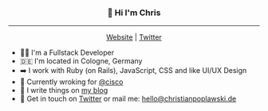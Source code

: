### <p align="center">👋 Hi I'm Chris</p>
----
<p align="center"><a href="http://christianpoplawski.de">Website</a> | <a href="https://twitter.com/_chrispop">Twitter</a></p>

* 👨‍💻 I'm a Fullstack Developer
* 🇩🇪 I'm located in Cologne, Germany
* ➡️ I work with Ruby (on Rails), JavaScript, CSS and like UI/UX Design
* 💼 Currently wroking for [@cisco](https://github.com/cisco)
* 📝 I write things on [my blog](http://christianpoplawski.de/blog/)
* 💬 Get in touch on [Twitter](https://twitter.com/_chrispop) or mail me: hello@christianpoplawski.de


<!--🇩🇪
**Plsr/Plsr** is a ✨ _special_ ✨ repository because its `README.md` (this file) appears on your GitHub profile.

Here are some ideas to get you started:

- 🔭 I’m currently working on ...
- 🌱 I’m currently learning ...
- 👯 I’m looking to collaborate on ...
- 🤔 I’m looking for help with ...
- 💬 Ask me about ...
- 📫 How to reach me: ...
- 😄 Pronouns: ...
- ⚡ Fun fact: ...
-->
